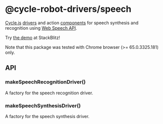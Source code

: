 <!-- This README.md is automatically generated. Edit the JSDoc comments in source code or the md files in docs/readmes/. -->

# @cycle-robot-drivers/speech

[Cycle.js](http://cycle.js.org/) [drivers](https://cycle.js.org/drivers.html) and action [components](https://cycle.js.org/components.html) for speech synthesis and recognition using [Web Speech API](https://developer.mozilla.org/en-US/docs/Web/API/Web_Speech_API).

Try [the demo](https://stackblitz.com/edit/cycle-robot-drivers-demos-speech) at StackBlitz!

Note that this package was tested with Chrome browser (>= 65.0.3325.181) only.

## API

<!-- Start src/SpeechRecognitionAction.ts -->

<!-- End src/SpeechRecognitionAction.ts -->

<!-- Start src/SpeechSynthesisAction.ts -->

<!-- End src/SpeechSynthesisAction.ts -->

<!-- Start src/index.ts -->

<!-- End src/index.ts -->

<!-- Start src/speech_recognition.ts -->

### makeSpeechRecognitionDriver()

A factory for the speech recognition driver.

<!-- End src/speech_recognition.ts -->

<!-- Start src/speech_synthesis.ts -->

### makeSpeechSynthesisDriver()

A factory for the speech synthesis driver.

<!-- End src/speech_synthesis.ts -->

